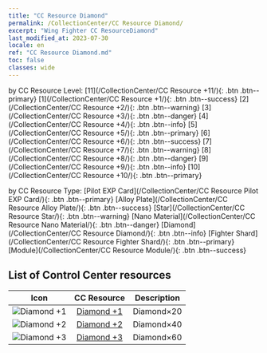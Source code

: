 ```yaml
---
title: "CC Resource Diamond"
permalink: /CollectionCenter/CC Resource Diamond/
excerpt: "Wing Fighter CC ResourceDiamond"
last_modified_at: 2023-07-30
locale: en
ref: "CC Resource Diamond.md"
toc: false
classes: wide
---
```


  by CC Resource Level:  [11](/CollectionCenter/CC Resource +11/){: .btn .btn--primary}   [1](/CollectionCenter/CC Resource +1/){: .btn .btn--success}   [2](/CollectionCenter/CC Resource +2/){: .btn .btn--warning}   [3](/CollectionCenter/CC Resource +3/){: .btn .btn--danger}   [4](/CollectionCenter/CC Resource +4/){: .btn .btn--info}   [5](/CollectionCenter/CC Resource +5/){: .btn .btn--primary}   [6](/CollectionCenter/CC Resource +6/){: .btn .btn--success}   [7](/CollectionCenter/CC Resource +7/){: .btn .btn--warning}   [8](/CollectionCenter/CC Resource +8/){: .btn .btn--danger}   [9](/CollectionCenter/CC Resource +9/){: .btn .btn--info}   [10](/CollectionCenter/CC Resource +10/){: .btn .btn--primary} 

  by CC Resource Type:  [Pilot EXP Card](/CollectionCenter/CC Resource Pilot EXP Card/){: .btn .btn--primary}   [Alloy Plate](/CollectionCenter/CC Resource Alloy Plate/){: .btn .btn--success}   [Star](/CollectionCenter/CC Resource Star/){: .btn .btn--warning}   [Nano Material](/CollectionCenter/CC Resource Nano Material/){: .btn .btn--danger}   [Diamond](/CollectionCenter/CC Resource Diamond/){: .btn .btn--info}   [Fighter Shard](/CollectionCenter/CC Resource Fighter Shard/){: .btn .btn--primary}   [Module](/CollectionCenter/CC Resource Module/){: .btn .btn--success} 

## List of Control Center resources

  |   Icon |      CC Resource        |   Description   |
  |:------:|:---------------:|:---------------:|
  | ![Diamond +1](/images/cc/CC_Diamond_1_p.png) | [Diamond +1](/CollectionCenter/Diamond_1) | Diamond×20 |
  | ![Diamond +2](/images/cc/CC_Diamond_2_p.png) | [Diamond +2](/CollectionCenter/Diamond_2) | Diamond×40 |
  | ![Diamond +3](/images/cc/CC_Diamond_3_p.png) | [Diamond +3](/CollectionCenter/Diamond_3) | Diamond×60 |
